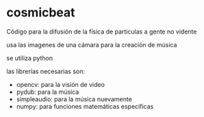 # cosmicbeat

Código para la difusión de la física de particulas a gente no vidente

usa las imagenes de una cámara para la creación de música 

se utiliza python

las librerías necesarias son:
- opencv: para la visión de video
- pydub: para la música
- simpleaudio: para la música nuevamente
- numpy: para funciones matemáticas específicas
